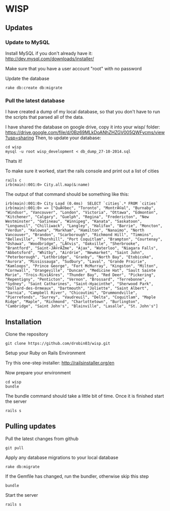# WISP

## Updates
### Update to MySQL

Install MySQL if you don't already have it: http://dev.mysql.com/downloads/installer/

Make sure that you have a user account "root" with no password

Update the database
```
rake db:create db:migrate
```

### Pull the latest database

I have created a dump of my local database, so that you don't have to run the scripts that parsed all of the data.

I have shared the database on google drive, copy it into your wisp/ folder: https://drive.google.com/file/d/0Bz69MLkDoANhZHZGV005QWFycms/view?usp=sharing
Then, to update your database:
```
cd wisp
mysql -u root wisp_development < db_dump_27-10-2014.sql
```
Thats it!

To make sure it worked, start the rails console and print out a list of cities
```
rails c
irb(main):001:0> City.all.map(&:name)
``` 
The output of that command should be something like this:
```
irb(main):001:0> City Load (0.4ms)  SELECT `cities`.* FROM `cities`
irb(main):001:0> => ["QuÃ©bec", "Toronto", "MontrÃ©al", "Burnaby", "Windsor", "Vancouver", "London", "Victoria", "Ottawa", "Edmonton", "Kitchener", "Calgary", "Guelph", "Regina", "Fredericton", "New Westminster", "Gatineau", "Winnipeg", "Kanata", "Saskatoon", "Longueuil", "Chilliwack", "Langley", "Halifax", "Barrie", "Moncton", "Verdun", "Kelowna", "Markham", "Hamilton", "Nanaimo", "North Vancouver", "Brandon", "Scarborough", "Richmond Hill", "Timmins", "Belleville", "Thornhill", "Port Coquitlam", "Brampton", "Courtenay", "Oshawa", "Woodbridge", "LÃ©vis", "Oakville", "Sherbrooke", "Brantford", "Saint-JÃ©rÃŽme", "Ajax", "Waterloo", "Niagara Falls", "Abbotsford", "Whitby", "Airdrie", "Newmarket", "Saint John", "Peterborough", "Lethbridge", "Granby", "North Bay", "Etobicoke", "Aurora", "Mississauga", "Sudbury", "Laval", "Grande Prairie", "Kamloops", "Prince George", "Fort McMurray", "Kingston", "Milton", "Cornwall", "Orangeville", "Duncan", "Medicine Hat", "Sault Sainte Marie", "Trois-RiviÃšres", "Thunder Bay", "Red Deer", "Pickering", "Repentigny", "Penticton", "Vernon", "Brossard", "Terrebonne", "Sydney", "Saint Catharines", "Saint-Hyacinthe", "Sherwood Park", "Dollard-des-Ormeaux", "Dartmouth", "Joliette", "Saint Albert", "Sarnia", "Campbell River", "Chicoutimi", "Drummondville", "Pierrefonds", "Surrey", "Vaudreuil", "Delta", "Coquitlam", "Maple Ridge", "Maple", "Richmond", "Charlottetown", "Burlington", "Cambridge", "Saint John's", "Blainville", "Lasalle", "St. John's"]
```

## Installation

Clone the repository
```
git clone https://github.com/drobin03/wisp.git
```
Setup your Ruby on Rails Environment

Try this one-step installer: http://railsinstaller.org/en

Now prepare your environment
```
cd wisp
bundle
```

The bundle command should take a little bit of time. Once it is finished start the server
```
rails s
```

## Pulling updates

Pull the latest changes from github
```
git pull
```

Apply any database migrations to your local database
```
rake db:migrate
```

If the Gemfile has changed, run the bundler, otherwise skip this step
```
bundle
```

Start the server
```
rails s
```